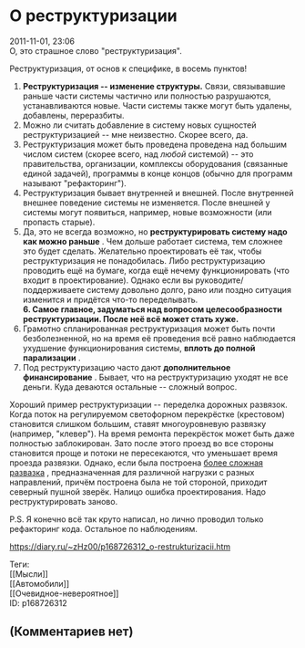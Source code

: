 О реструктуризации
==================

  
2011-11-01, 23:06  
 О, это страшное слово "реструктуризация".   
   
 Реструктуризация, от основ к специфике, в восемь пунктов!   
   
 1.  **Реструктуризация -- изменение структуры.**  Связи, связывавшие раньше части системы частично или полностью разрушаются, устанавливаются новые. Части системы также могут быть удалены, добавлены, переразбиты.   
 2. Можно ли считать добавление в систему новых сущностей реструктуризацией -- мне неизвестно. Скорее всего, да.   
 3. Реструктуризация может быть проведена проведена над большим числом систем (скорее всего, над  *любой*  системой) -- это правительства, организации, комплексы оборудования (связанные единой задачей), программы в конце концов (обычно для программ называют "рефакторинг").   
 4. Реструктуризация бывает внутренней и внешней. После внутренней внешнее поведение системы не изменяется. После внешней у системы могут появиться, например, новые возможности (или пропасть старые).   
 5. Да, это не всегда возможно, но  **реструктурировать систему надо как можно раньше**  . Чем дольше работает система, тем сложнее это будет сделать. Желательно проектировать её так, чтобы реструктуризация не понадобилась. Либо реструктуризацию проводить ещё на бумаге, когда ещё нечему функционировать (что входит в проектирование). Однако если вы руководите/поддерживаете систему довольно долго, рано или поздно ситуация изменится и придётся что-то переделывать.   
  **6. Самое главное, задуматься над вопросом целесообразности реструктуризации. После неё всё может стать хуже.**    
 7. Грамотно спланированная реструктуризация может быть почти безболезненной, но на время её проведения всё равно наблюдается ухудшение функционирования системы,  **вплоть до полной парализации**  .   
 8. Под реструктуризацию часто дают  **дополнительное финансирование**  . Бывает, что на реструктуризацию уходят не все деньги. Куда деваются остальные -- сложный вопрос.   
   
 Хороший пример реструктуризации -- переделка дорожных развязок. Когда поток на регулируемом светофорном перекрёстке (крестовом) становится слишком большим, ставят многоуровневую развязку (например, "клевер"). На время ремонта перекрёсток может быть даже полностью заблокирован. Зато после этого проезд во все стороны становится проще и потоки не пересекаются, что уменьшает время проезда развязки. Однако, если была построена  [более сложная развазка](https://ru.wikipedia.org/wiki/%D0%A2%D1%80%D0%B0%D0%BD%D1%81%D0%BF%D0%BE%D1%80%D1%82%D0%BD%D0%B0%D1%8F_%D1%80%D0%B0%D0%B7%D0%B2%D1%8F%D0%B7%D0%BA%D0%B0)  , предназначенная для различной нагрузки с разных направлений, причём построена была не той стороной, приходит северный пушной зверёк. Налицо ошибка проектирования. Надо реструктурировать заново.   
   
  P.S. Я конечно всё так круто написал, но лично проводил только рефакторинг кода. Остальное по наблюдениям.    
  
<https://diary.ru/~zHz00/p168726312_o-restrukturizacii.htm>  
  
Теги:  
[[Мысли]]  
[[Автомобили]]  
[[Очевидное-невероятное]]  
ID: p168726312  


(Комментариев нет)
------------------